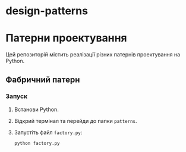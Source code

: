 # design-patterns
# Патерни проектування

Цей репозиторій містить реалізації різних патернів проектування на Python.

## Фабричний патерн

### Запуск

1. Встанови Python.
2. Відкрий термінал та перейди до папки `patterns`.
3. Запустіть файл `factory.py`:

   ```bash
   python factory.py
